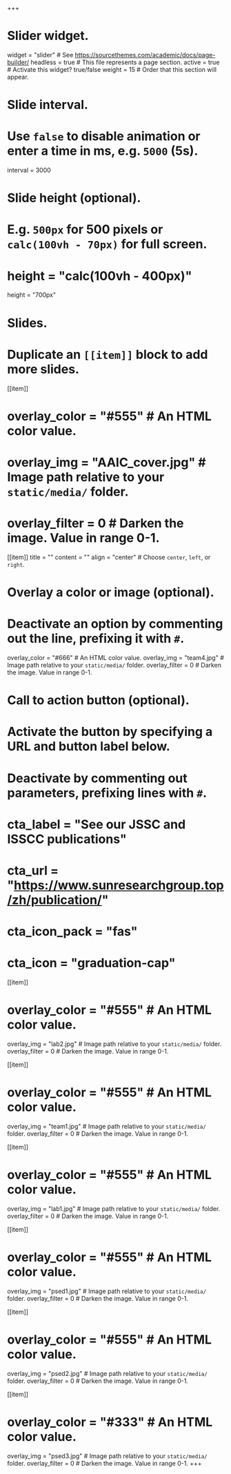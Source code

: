 +++
# Slider widget.
widget = "slider"  # See https://sourcethemes.com/academic/docs/page-builder/
headless = true  # This file represents a page section.
active = true  # Activate this widget? true/false
weight = 15  # Order that this section will appear.

# Slide interval.
# Use `false` to disable animation or enter a time in ms, e.g. `5000` (5s).
interval = 3000

# Slide height (optional).
# E.g. `500px` for 500 pixels or `calc(100vh - 70px)` for full screen.
# height = "calc(100vh - 400px)"
height = "700px"

# Slides.
# Duplicate an `[[item]]` block to add more slides.

[[item]]
  # overlay_color = "#555"  # An HTML color value.
  # overlay_img = "AAIC_cover.jpg"  # Image path relative to your `static/media/` folder.
  # overlay_filter = 0  # Darken the image. Value in range 0-1.

[[item]]
  title = ""
  content = ""
  align = "center"  # Choose `center`, `left`, or `right`.

  # Overlay a color or image (optional).
  #   Deactivate an option by commenting out the line, prefixing it with `#`.
  overlay_color = "#666"  # An HTML color value.
  overlay_img = "team4.jpg"  # Image path relative to your `static/media/` folder.
  overlay_filter = 0  # Darken the image. Value in range 0-1.

  # Call to action button (optional).
  #   Activate the button by specifying a URL and button label below.
  #   Deactivate by commenting out parameters, prefixing lines with `#`.
  # cta_label = "See our JSSC and ISSCC publications"
  # cta_url = "https://www.sunresearchgroup.top/zh/publication/"
  # cta_icon_pack = "fas"
  # cta_icon = "graduation-cap"

[[item]]
  # overlay_color = "#555"  # An HTML color value.
  overlay_img = "lab2.jpg"  # Image path relative to your `static/media/` folder.
  overlay_filter = 0  # Darken the image. Value in range 0-1.


[[item]]
  # overlay_color = "#555"  # An HTML color value.
  overlay_img = "team1.jpg"  # Image path relative to your `static/media/` folder.
  overlay_filter = 0  # Darken the image. Value in range 0-1.


[[item]]
  # overlay_color = "#555"  # An HTML color value.
  overlay_img = "lab1.jpg"  # Image path relative to your `static/media/` folder.
  overlay_filter = 0  # Darken the image. Value in range 0-1.

[[item]]
  # overlay_color = "#555"  # An HTML color value.
  overlay_img = "psed1.jpg"  # Image path relative to your `static/media/` folder.
  overlay_filter = 0  # Darken the image. Value in range 0-1.


[[item]]
  # overlay_color = "#555"  # An HTML color value.
  overlay_img = "psed2.jpg"  # Image path relative to your `static/media/` folder.
  overlay_filter = 0  # Darken the image. Value in range 0-1.

[[item]]
  # overlay_color = "#333"  # An HTML color value.
  overlay_img = "psed3.jpg"  # Image path relative to your `static/media/` folder.
  overlay_filter = 0  # Darken the image. Value in range 0-1.
+++
